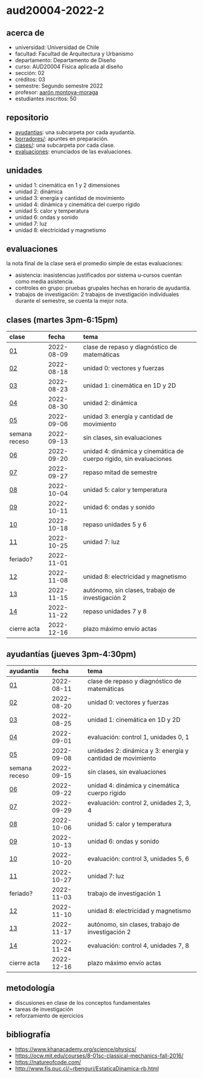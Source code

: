 # aud20004-2022-2

## acerca de

- universidad: Universidad de Chile
- facultad: Facultad de Arquitectura y Urbanismo
- departamento: Departamento de Diseño
- curso: AUD20004 Física aplicada al diseño
- sección: 02
- créditos: 03
- semestre: Segundo semestre 2022
- profesor: [aarón montoya-moraga](https://montoyamoraga.io)
- estudiantes inscritos: 50

## repositorio

- [ayudantias](./ayudantias/): una subcarpeta por cada ayudantía.
- [borradores/](./borradores/): apuntes en preparación.
- [clases/](./clases/): una subcarpeta por cada clase.
- [evaluaciones](./evaluaciones/): enunciados de las evaluaciones.

## unidades

- unidad 1: cinemática en 1 y 2 dimensiones
- unidad 2: dinámica
- unidad 3: energía y cantidad de movimiento
- unidad 4: dinámica y cinemática del cuerpo rígido
- unidad 5: calor y temperatura
- unidad 6: ondas y sonido
- unidad 7: luz
- unidad 8: electricidad y magnetismo

## evaluaciones

la nota final de la clase será el promedio simple de estas evaluaciones:

- asistencia: inasistencias justificados por sistema u-cursos cuentan como media asistencia.
- controles en grupo: pruebas grupales hechas en horario de ayudantía.
- trabajos de investigación: 2 trabajos de investigación individuales durante el semestre, se cuenta la mejor nota.

## clases (martes 3pm-6:15pm)

| clase                  | fecha      | tema                                                               |
| :--------------------- | :--------- | :----------------------------------------------------------------- |
| [01](clases/clase-01/) | 2022-08-09 | clase de repaso y diagnóstico de matemáticas                       |
| [02](clases/clase-02/) | 2022-08-18 | unidad 0: vectores y fuerzas                                       |
| [03](clases/clase-03/) | 2022-08-23 | unidad 1: cinemática en 1D y 2D                                    |
| [04](clases/clase-04/) | 2022-08-30 | unidad 2: dinámica                                                 |
| [05](clases/clase-05/) | 2022-09-06 | unidad 3: energía y cantidad de movimiento                         |
| semana receso          | 2022-09-13 | sin clases, sin evaluaciones                                       |
| [06](clases/clase-06/) | 2022-09-20 | unidad 4: dinámica y cinemática de cuerpo rígido, sin evaluaciones |
| [07](clases/clase-07/) | 2022-09-27 | repaso mitad de semestre                                           |
| [08](clases/clase-08/) | 2022-10-04 | unidad 5: calor y temperatura                                      |
| [09](clases/clase-09/) | 2022-10-11 | unidad 6: ondas y sonido                                           |
| [10](clases/clase-10/) | 2022-10-18 | repaso unidades 5 y 6                                              |
| [11](clases/clase-11/) | 2022-10-25 | unidad 7: luz                                                      |
| feriado?               | 2022-11-01 |                                                                    |
| [12](clases/clase-12/) | 2022-11-08 | unidad 8: electricidad y magnetismo                                |
| [13](clases/clase-13/) | 2022-11-15 | autónomo, sin clases, trabajo de investigación 2                   |
| [14](clases/clase-14/) | 2022-11-22 | repaso unidades 7 y 8                                              |
| cierre acta            | 2022-12-16 | plazo máximo envío actas                                           |

## ayudantías (jueves 3pm-4:30pm)

| ayudantía                      | fecha      | tema                                                       |
| :----------------------------- | :--------- | :--------------------------------------------------------- |
| [01](ayudantias/ayudantia-01/) | 2022-08-11 | clase de repaso y diagnóstico de matemáticas               |
| [02](ayudantias/ayudantia-02/) | 2022-08-20 | unidad 0: vectores y fuerzas                               |
| [03](ayudantias/ayudantia-03/) | 2022-08-25 | unidad 1: cinemática en 1D y 2D                            |
| [04](ayudantias/ayudantia-04/) | 2022-09-01 | evaluación: control 1, unidades 0, 1                       |
| [05](ayudantias/ayudantia-05/) | 2022-09-08 | unidades 2: dinámica y 3: energía y cantidad de movimiento |
| semana receso                  | 2022-09-15 | sin clases, sin evaluaciones                               |
| [06](ayudantias/ayudantia-06/) | 2022-09-22 | unidad 4: dinámica y cinemática cuerpo rígido              |
| [07](ayudantias/ayudantia-07/) | 2022-09-29 | evaluación: control 2, unidades 2, 3, 4                    |
| [08](ayudantias/ayudantia-08/) | 2022-10-06 | unidad 5: calor y temperatura                              |
| [09](ayudantias/ayudantia-09/) | 2022-10-13 | unidad 6: ondas y sonido                                   |
| [10](ayudantias/ayudantia-10/) | 2022-10-20 | evaluación: control 3, unidades 5, 6                       |
| [11](ayudantias/ayudantia-11/) | 2022-10-27 | unidad 7: luz                                              |
| feriado?                       | 2022-11-03 | trabajo de investigación 1                                 |
| [12](ayudantias/ayudantia-12/) | 2022-11-10 | unidad 8: electricidad y magnetismo                        |
| [13](ayudantias/ayudantia-13/) | 2022-11-17 | autónomo, sin clases, trabajo de investigación 2           |
| [14](ayudantias/ayudantia-14/) | 2022-11-24 | evaluación: control 4, unidades 7, 8                       |
| cierre acta                    | 2022-12-16 | plazo máximo envío actas                                   |

## metodología

- discusiones en clase de los conceptos fundamentales
- tareas de investigación
- reforzamiento de ejercicios

## bibliografía

- https://www.khanacademy.org/science/physics/
- https://ocw.mit.edu/courses/8-01sc-classical-mechanics-fall-2016/
- https://natureofcode.com/
- http://www.fis.puc.cl/~rbenguri/EstaticaDinamica-rb.html
